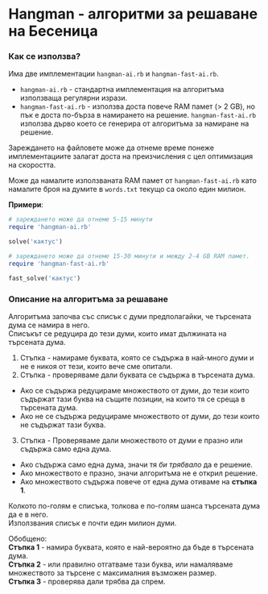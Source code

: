 # Hangman - алгоритми за решаване на Бесеница

### Как се използва?
Има две имплементации `hangman-ai.rb` и `hangman-fast-ai.rb`.
* `hangman-ai.rb` - стандартна имплементация на алгоритъма
   използваща регулярни изрази.
* `hangman-fast-ai.rb` - използва доста повече RAM памет (> 2 GB),
   но пък е доста по-бърза в намирането на решение.
  `hangman-fast-ai.rb` използва дърво което се генерира
   от алгоритъма за намиране на решение.

Зареждането на файловете може да отнеме време понеже имплементациите
залагат доста на преизчисления с цел оптимизация на скоростта.

Може да намалите използваната RAM памет от `hangman-fast-ai.rb`
като намалите броя на думите в `words.txt` текущо са около един милион.

**Примери**:
```ruby
# зареждането може да отнеме 5-15 минути
require 'hangman-ai.rb'

solve('кактус')
```
```ruby
# зареждането може да отнеме 15-30 минути и между 2-4 GB RAM памет.
require 'hangman-fast-ai.rb'

fast_solve('кактус')
```

### Описание на алгоритъма за решаване
Алгоритъма започва със списък с думи предполагайки,
че търсената дума се намира в него.  
Списъкът се редуцира до тези думи, които имат дължината на търсената дума.

1. Стъпка - намираме буквата, която се съдържа в най-много думи
   и не е никоя от тези, които вече сме опитали.
2. Стъпка - проверяваме дали буквата се съдържа в търсената дума.
  * Ако се съдържа редуцираме множеството от думи,
    до тези които съдържат тази буква
    на същите позиции, на които тя се среща в търсената дума.
  * Ако не се съдържа редуцираме множеството от думи,
    до тези които не съдържат тази буква.
3. Стъпка - Проверяваме дали множеството от думи е празно
или съдържа само една дума.
  * Ако съдържа само една дума, значи тя *би трябвало* да е решение.
  * Ако множеството е празно, значи алгоритъма не е открил решение.
  * Ако множеството съдържа повече от една дума отиваме на **стъпка 1**.

Колкото по-голям е списъка, толкова е по-голям шанса
търсената дума да е в него.  
Използвания списък е почти един милион думи.

Обобщено:  
**Стъпка 1** - намира буквата, която е най-вероятно да бъде в търсената дума.  
**Стъпка 2** - или правилно отгатваме тази буква,
               или намаляваме множеството за търсене
               с максималния възможен размер.  
**Стъпка 3** - проверява дали трябва да спрем.  

